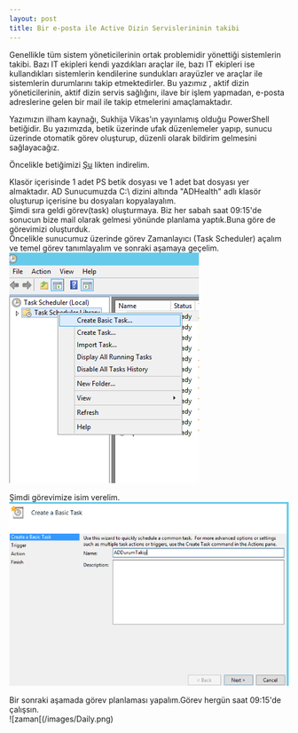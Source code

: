 ```yaml
---
layout: post
title: Bir e-posta ile Active Dizin Servislerininin takibi
---  
```

   Genellikle tüm sistem yöneticilerinin ortak problemidir yönettiği sistemlerin takibi. Bazı IT ekipleri kendi yazdıkları araçlar ile, bazı IT ekipleri ise kullandıkları sistemlerin kendilerine sundukları arayüzler ve araçlar ile sistemlerin durumlarını takip etmektedirler.   Bu yazımız , aktif dizin yöneticilerinin, aktif dizin servis sağlığını, ilave bir işlem yapmadan, e-posta adreslerine  gelen bir mail ile takip etmelerini amaçlamaktadır.   
   
Yazımızın ilham kaynağı, Sukhija Vikas'ın yayınlamış olduğu PowerShell betiğidir. Bu yazımızda, betik üzerinde ufak düzenlemeler yapıp, sunucu üzerinde otomatik görev oluşturup, düzenli olarak bildirim gelmesini sağlayacağız.  

Öncelikle betiğimizi [Şu](https://gallery.technet.microsoft.com/scriptcenter/Active-Directory-Health-709336cd) likten indirelim.  

Klasör içerisinde 1 adet PS betik dosyası ve 1 adet bat dosyası yer almaktadır. AD Sunucumuzda C:\ dizini altında "ADHealth" adlı klasör oluşturup içerisine bu dosyaları kopyalayalım.  
Şimdi sıra geldi görev(task) oluşturmaya. Biz her sabah saat 09:15'de sonucun bize mail olarak gelmesi yönünde planlama yaptık.Buna göre de görevimizi oluşturduk.  
Öncelikle sunucumuz üzerinde görev Zamanlayıcı (Task Scheduler) açalım ve temel görev tanımlayalım ve sonraki aşamaya geçelim. 
![gorev](/images/CreateTask.png)  
  
Şimdi görevimize isim verelim.  
![isim](/images/Name.png)  

Bir sonraki aşamada görev planlaması yapalım.Görev hergün saat 09:15'de çalışsın.  
![zaman[(/images/Daily.png)  



```

```



